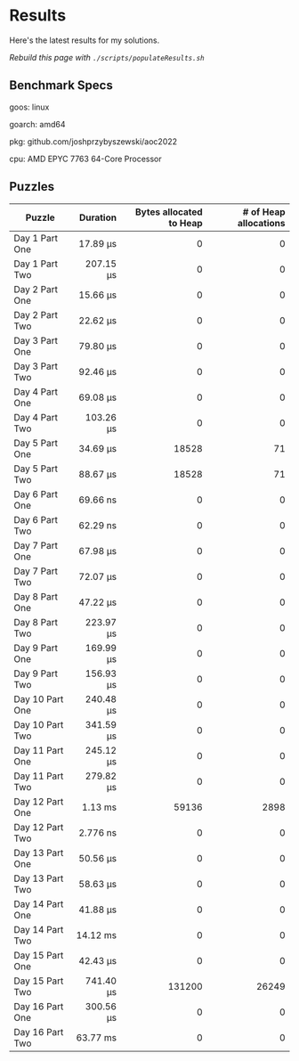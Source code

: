 # Results

Here's the latest results for my solutions.

_Rebuild this page with `./scripts/populateResults.sh`_

## Benchmark Specs

goos: linux

goarch: amd64

pkg: github.com/joshprzybyszewski/aoc2022

cpu: AMD EPYC 7763 64-Core Processor                


## Puzzles

|Puzzle|Duration|Bytes allocated to Heap|# of Heap allocations|
|-|-:|-:|-:|
|Day 1 Part One|17.89 µs|0|0|
|Day 1 Part Two|207.15 µs|0|0|
|Day 2 Part One|15.66 µs|0|0|
|Day 2 Part Two|22.62 µs|0|0|
|Day 3 Part One|79.80 µs|0|0|
|Day 3 Part Two|92.46 µs|0|0|
|Day 4 Part One|69.08 µs|0|0|
|Day 4 Part Two|103.26 µs|0|0|
|Day 5 Part One|34.69 µs|18528|71|
|Day 5 Part Two|88.67 µs|18528|71|
|Day 6 Part One|69.66 ns|0|0|
|Day 6 Part Two|62.29 ns|0|0|
|Day 7 Part One|67.98 µs|0|0|
|Day 7 Part Two|72.07 µs|0|0|
|Day 8 Part One|47.22 µs|0|0|
|Day 8 Part Two|223.97 µs|0|0|
|Day 9 Part One|169.99 µs|0|0|
|Day 9 Part Two|156.93 µs|0|0|
|Day 10 Part One|240.48 µs|0|0|
|Day 10 Part Two|341.59 µs|0|0|
|Day 11 Part One|245.12 µs|0|0|
|Day 11 Part Two|279.82 µs|0|0|
|Day 12 Part One|1.13 ms|59136|2898|
|Day 12 Part Two|2.776 ns|0|0|
|Day 13 Part One|50.56 µs|0|0|
|Day 13 Part Two|58.63 µs|0|0|
|Day 14 Part One|41.88 µs|0|0|
|Day 14 Part Two|14.12 ms|0|0|
|Day 15 Part One|42.43 µs|0|0|
|Day 15 Part Two|741.40 µs|131200|26249|
|Day 16 Part One|300.56 µs|0|0|
|Day 16 Part Two|63.77 ms|0|0|

